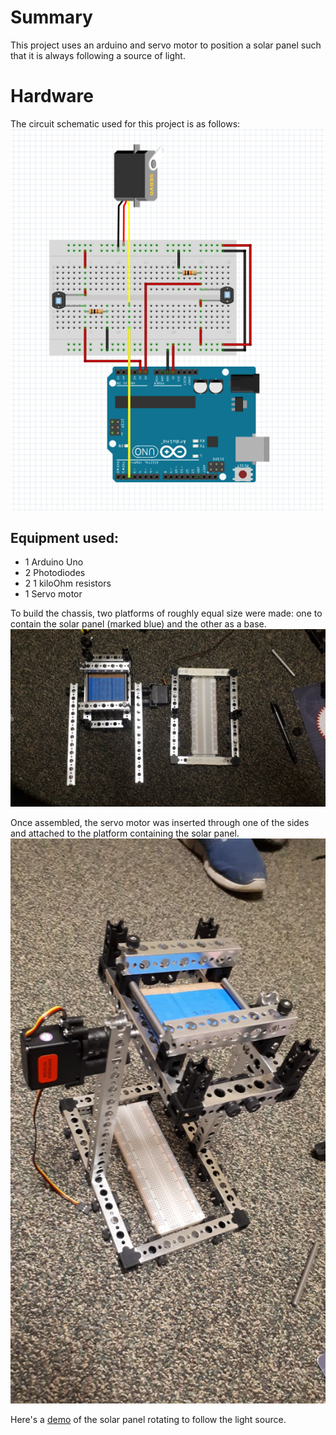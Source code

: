 # Summary
This project uses an arduino and servo motor to position a solar panel such that it is always following a source of light.

# Hardware
The circuit schematic used for this project is as follows:
![Circuit Schematic](/images/schematic.jpg)

## Equipment used:
- 1 Arduino Uno
- 2 Photodiodes
- 2 1 kiloOhm resistors
- 1 Servo motor

To build the chassis, two platforms of roughly equal size were made: one to contain the solar panel (marked blue) and the other as a base.
![Disassembled](/images/disassembled.jpg)

Once assembled, the servo motor was inserted through one of the sides and attached to the platform containing the solar panel.
![Assembled](/images/assembled.jpg)

Here's a [demo](https://www.youtube.com/watch?v=HCxZ_Fg01gc&feature=youtu.be) of the solar panel rotating to follow the light source.

